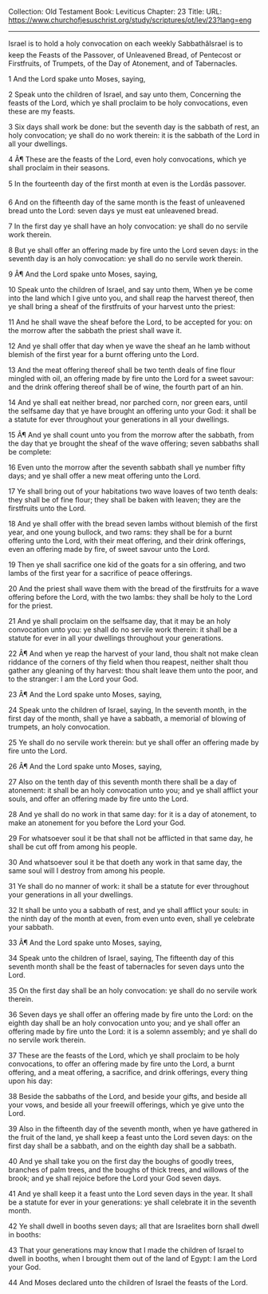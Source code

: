 Collection: Old Testament
Book: Leviticus
Chapter: 23
Title: 
URL: https://www.churchofjesuschrist.org/study/scriptures/ot/lev/23?lang=eng

---

Israel is to hold a holy convocation on each weekly SabbathâIsrael is to keep the Feasts of the Passover, of Unleavened Bread, of Pentecost or Firstfruits, of Trumpets, of the Day of Atonement, and of Tabernacles.

1 And the Lord spake unto Moses, saying,

2 Speak unto the children of Israel, and say unto them, Concerning the feasts of the Lord, which ye shall proclaim to be holy convocations, even these are my feasts.

3 Six days shall work be done: but the seventh day is the sabbath of rest, an holy convocation; ye shall do no work therein: it is the sabbath of the Lord in all your dwellings.

4 Â¶ These are the feasts of the Lord, even holy convocations, which ye shall proclaim in their seasons.

5 In the fourteenth day of the first month at even is the Lordâs passover.

6 And on the fifteenth day of the same month is the feast of unleavened bread unto the Lord: seven days ye must eat unleavened bread.

7 In the first day ye shall have an holy convocation: ye shall do no servile work therein.

8 But ye shall offer an offering made by fire unto the Lord seven days: in the seventh day is an holy convocation: ye shall do no servile work therein.

9 Â¶ And the Lord spake unto Moses, saying,

10 Speak unto the children of Israel, and say unto them, When ye be come into the land which I give unto you, and shall reap the harvest thereof, then ye shall bring a sheaf of the firstfruits of your harvest unto the priest:

11 And he shall wave the sheaf before the Lord, to be accepted for you: on the morrow after the sabbath the priest shall wave it.

12 And ye shall offer that day when ye wave the sheaf an he lamb without blemish of the first year for a burnt offering unto the Lord.

13 And the meat offering thereof shall be two tenth deals of fine flour mingled with oil, an offering made by fire unto the Lord for a sweet savour: and the drink offering thereof shall be of wine, the fourth part of an hin.

14 And ye shall eat neither bread, nor parched corn, nor green ears, until the selfsame day that ye have brought an offering unto your God: it shall be a statute for ever throughout your generations in all your dwellings.

15 Â¶ And ye shall count unto you from the morrow after the sabbath, from the day that ye brought the sheaf of the wave offering; seven sabbaths shall be complete:

16 Even unto the morrow after the seventh sabbath shall ye number fifty days; and ye shall offer a new meat offering unto the Lord.

17 Ye shall bring out of your habitations two wave loaves of two tenth deals: they shall be of fine flour; they shall be baken with leaven; they are the firstfruits unto the Lord.

18 And ye shall offer with the bread seven lambs without blemish of the first year, and one young bullock, and two rams: they shall be for a burnt offering unto the Lord, with their meat offering, and their drink offerings, even an offering made by fire, of sweet savour unto the Lord.

19 Then ye shall sacrifice one kid of the goats for a sin offering, and two lambs of the first year for a sacrifice of peace offerings.

20 And the priest shall wave them with the bread of the firstfruits for a wave offering before the Lord, with the two lambs: they shall be holy to the Lord for the priest.

21 And ye shall proclaim on the selfsame day, that it may be an holy convocation unto you: ye shall do no servile work therein: it shall be a statute for ever in all your dwellings throughout your generations.

22 Â¶ And when ye reap the harvest of your land, thou shalt not make clean riddance of the corners of thy field when thou reapest, neither shalt thou gather any gleaning of thy harvest: thou shalt leave them unto the poor, and to the stranger: I am the Lord your God.

23 Â¶ And the Lord spake unto Moses, saying,

24 Speak unto the children of Israel, saying, In the seventh month, in the first day of the month, shall ye have a sabbath, a memorial of blowing of trumpets, an holy convocation.

25 Ye shall do no servile work therein: but ye shall offer an offering made by fire unto the Lord.

26 Â¶ And the Lord spake unto Moses, saying,

27 Also on the tenth day of this seventh month there shall be a day of atonement: it shall be an holy convocation unto you; and ye shall afflict your souls, and offer an offering made by fire unto the Lord.

28 And ye shall do no work in that same day: for it is a day of atonement, to make an atonement for you before the Lord your God.

29 For whatsoever soul it be that shall not be afflicted in that same day, he shall be cut off from among his people.

30 And whatsoever soul it be that doeth any work in that same day, the same soul will I destroy from among his people.

31 Ye shall do no manner of work: it shall be a statute for ever throughout your generations in all your dwellings.

32 It shall be unto you a sabbath of rest, and ye shall afflict your souls: in the ninth day of the month at even, from even unto even, shall ye celebrate your sabbath.

33 Â¶ And the Lord spake unto Moses, saying,

34 Speak unto the children of Israel, saying, The fifteenth day of this seventh month shall be the feast of tabernacles for seven days unto the Lord.

35 On the first day shall be an holy convocation: ye shall do no servile work therein.

36 Seven days ye shall offer an offering made by fire unto the Lord: on the eighth day shall be an holy convocation unto you; and ye shall offer an offering made by fire unto the Lord: it is a solemn assembly; and ye shall do no servile work therein.

37 These are the feasts of the Lord, which ye shall proclaim to be holy convocations, to offer an offering made by fire unto the Lord, a burnt offering, and a meat offering, a sacrifice, and drink offerings, every thing upon his day:

38 Beside the sabbaths of the Lord, and beside your gifts, and beside all your vows, and beside all your freewill offerings, which ye give unto the Lord.

39 Also in the fifteenth day of the seventh month, when ye have gathered in the fruit of the land, ye shall keep a feast unto the Lord seven days: on the first day shall be a sabbath, and on the eighth day shall be a sabbath.

40 And ye shall take you on the first day the boughs of goodly trees, branches of palm trees, and the boughs of thick trees, and willows of the brook; and ye shall rejoice before the Lord your God seven days.

41 And ye shall keep it a feast unto the Lord seven days in the year. It shall be a statute for ever in your generations: ye shall celebrate it in the seventh month.

42 Ye shall dwell in booths seven days; all that are Israelites born shall dwell in booths:

43 That your generations may know that I made the children of Israel to dwell in booths, when I brought them out of the land of Egypt: I am the Lord your God.

44 And Moses declared unto the children of Israel the feasts of the Lord.
